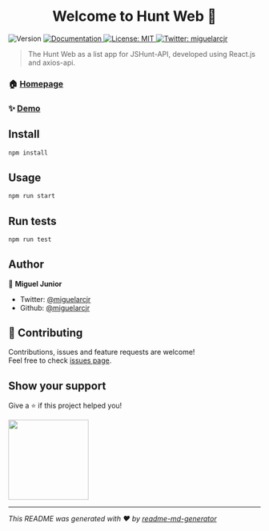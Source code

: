 <h1 align="center">Welcome to Hunt Web  👋</h1>
<p>
  <img alt="Version" src="https://img.shields.io/badge/version-0.1.0-blue.svg?cacheSeconds=2592000" />
  <a href="https://github.com/miguelarcjr/JSHunt-Web#readme" target="_blank">
    <img alt="Documentation" src="https://img.shields.io/badge/documentation-yes-brightgreen.svg" />
  </a>
  <a href="#" target="_blank">
    <img alt="License: MIT " src="https://img.shields.io/badge/License-MIT -yellow.svg" />
  </a>
  <a href="https://twitter.com/miguelarcjr" target="_blank">
    <img alt="Twitter: miguelarcjr" src="https://img.shields.io/twitter/follow/miguelarcjr.svg?style=social" />
  </a>
</p>

> The Hunt Web as a list app for JSHunt-API, developed using React.js and axios-api.

### 🏠 [Homepage](https://github.com/miguelarcjr/JSHunt-Web#readme)

### ✨ [Demo](https://github.com/miguelarcjr/JSHunt-Web#demo)

## Install

```sh
npm install
```

## Usage

```sh
npm run start
```

## Run tests

```sh
npm run test
```

## Author

👤 **Miguel Junior**

* Twitter: [@miguelarcjr](https://twitter.com/miguelarcjr)
* Github: [@miguelarcjr](https://github.com/miguelarcjr)

## 🤝 Contributing

Contributions, issues and feature requests are welcome!<br />Feel free to check [issues page](https://github.com/miguelarcjr/JSHunt-Web/issues).

## Show your support

Give a ⭐️ if this project helped you!

<a href="https://www.patreon.com/miguelarcjr">
  <img src="https://c5.patreon.com/external/logo/become_a_patron_button@2x.png" width="160">
</a>

***
_This README was generated with ❤️ by [readme-md-generator](https://github.com/kefranabg/readme-md-generator)_

